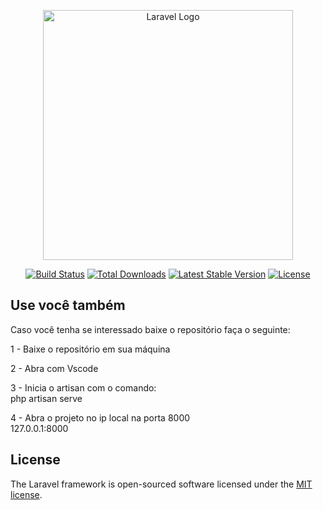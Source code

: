 <p align="center"><a href="https://laravel.com" target="_blank"><img src="https://raw.githubusercontent.com/laravel/art/master/logo-lockup/5%20SVG/2%20CMYK/1%20Full%20Color/laravel-logolockup-cmyk-red.svg" width="400" alt="Laravel Logo"></a></p>

<p align="center">
<a href="https://travis-ci.org/laravel/framework"><img src="https://travis-ci.org/laravel/framework.svg" alt="Build Status"></a>
<a href="https://packagist.org/packages/laravel/framework"><img src="https://img.shields.io/packagist/dt/laravel/framework" alt="Total Downloads"></a>
<a href="https://packagist.org/packages/laravel/framework"><img src="https://img.shields.io/packagist/v/laravel/framework" alt="Latest Stable Version"></a>
<a href="https://packagist.org/packages/laravel/framework"><img src="https://img.shields.io/packagist/l/laravel/framework" alt="License"></a>
</p>


## Use você também

Caso você tenha se interessado baixe o repositório faça o seguinte:

1 - Baixe o repositório em sua máquina

2 - Abra com Vscode

3 - Inicia o artisan com o comando:<br>
    php artisan serve

4 - Abra o projeto no ip local na porta 8000 <br>
    127.0.0.1:8000

## License

The Laravel framework is open-sourced software licensed under the [MIT license](https://opensource.org/licenses/MIT).
